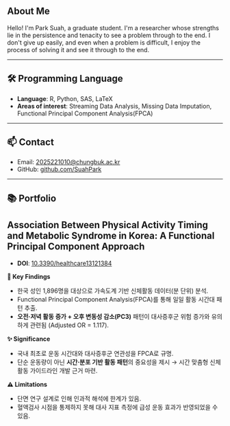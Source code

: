 ## About Me

Hello! I'm Park Suah, a graduate student.
I'm a researcher whose strengths lie in the persistence and tenacity to see a problem through to the end.
I don't give up easily, and even when a problem is difficult, I enjoy the process of solving it and see it through to the end.


---

## 🛠 Programming Language
- **Language**: R, Python, SAS, LaTeX
- **Areas of interest**: Streaming Data Analysis, Missing Data Imputation, Functional Principal Component Analysis(FPCA)

---

## 📫 Contact
- Email: 2025221010@chungbuk.ac.kr
- GitHub: [github.com/SuahPark](https://github.com/SuahPark)

---
## 📚 Portfolio  

## Association Between Physical Activity Timing and Metabolic Syndrome in Korea: A Functional Principal Component Approach  
- **DOI**: [10.3390/healthcare13121384](https://doi.org/10.3390/healthcare13121384)  

**🔑 Key Findings**  
- 한국 성인 1,896명을 대상으로 가속도계 기반 신체활동 데이터(분 단위) 분석.  
- Functional Principal Component Analysis(FPCA)를 통해 일일 활동 시간대 패턴 추출.  
- **오전·저녁 활동 증가 + 오후 변동성 감소(PC3)** 패턴이 대사증후군 위험 증가와 유의하게 관련됨 (Adjusted OR = 1.117).  

**✨ Significance**  
- 국내 최초로 운동 시간대와 대사증후군 연관성을 FPCA로 규명.  
- 단순 운동량이 아닌 **시간·분포 기반 활동 패턴**의 중요성을 제시 → 시간 맞춤형 신체활동 가이드라인 개발 근거 마련.

**⚠️ Limitations**  
- 단면 연구 설계로 인해 인과적 해석에 한계가 있음.  
- 혈액검사 시점을 통제하지 못해 대사 지표 측정에 급성 운동 효과가 반영되었을 수 있음.  


